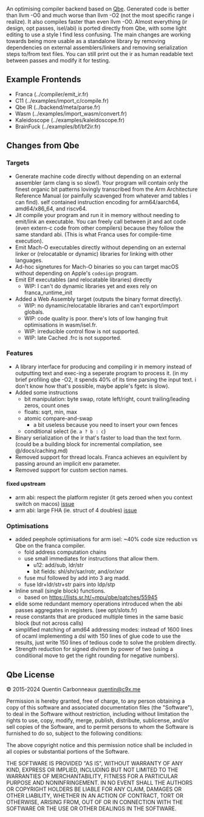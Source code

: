 An optimising compiler backend based on [Qbe](https://c9x.me/compile/).
Generated code is better than llvm -O0 and much worse than llvm -O2 (not the most specific range i realize).
It also compiles faster than even llvm -O0.
Almost everything (ir design, opt passes, isel/abi) is ported directly from Qbe, with some light editing to use a style I find less confusing.
The main changes are working towards being more usable as a standalone library
by removing dependencies on external assemblers/linkers and removing serialization steps to/from text files.
You can still print out the ir as human readable text between passes and modify it for testing.

## Example Frontends

- Franca (../compiler/emit_ir.fr)
- C11    (../examples/import_c/compile.fr)
- Qbe IR (../backend/meta/parse.fr)
- Wasm   (../examples/import_wasm/convert.fr)
- Kaleidoscope (../examples/kaleidoscope.fr)
- BrainFuck    (../examples/bf/bf2ir.fr)

## Changes from Qbe

### Targets

- Generate machine code directly without depending on an external assembler (arm clang is so slow!).
  Your program will contain only the finest organic bit patterns lovingly transcribed from the Arm Architecture Reference Manual
  (or painfully scavenged from whatever amd tables i can find).
  self contained instruction encoding for arm64/aarch64, amd64/x86_64, and riscv64. 
- Jit compile your program and run it in memory without needing to emit/link an executable.
  You can freely call between jit and aot code (even extern-c code from other compilers) because they follow the same standard abi.
  (This is what Franca uses for compile-time execution).
- Emit Mach-O executables directly without depending on an external linker or (relocatable or dynamic) libraries for linking with other languages.
- Ad-hoc signetures for Mach-O binaries so you can target macOS without depending on Apple's `codesign` program.
- Emit Elf executables (and relocatable libraries) directly
  - WIP: I can't do dynamic libraries yet and exes rely on franca_runtime_init
- Added a Web Assembly target (outputs the binary format directly).
  - WIP: no dynamic/relocatable libraries and can't export/import globals.  
  - WIP: code quality is poor. there's lots of low hanging fruit optimisations in wasm/isel.fr.  
  - WIP: irreducible control flow is not supported. 
  - WIP: late Cached .frc is not supported. 

### Features

- A library interface for producing and compiling ir in memory instead of outputting text and exec-ing a seperate program to process it.
  (in my brief profiling qbe -O2, it spends 40% of its time parsing the input text. i don't know how that's possible, maybe apple's fgetc is slow).
- Added some instructions
  - bit manipulation: byte swap, rotate left/right, count trailing/leading zeros, count ones
  - floats: sqrt, min, max
  - atomic compare-and-swap 
    - a bit useless because you need to insert your own fences
  - conditional select (ie. `a ? b : c`)
- Binary serialization of the ir that's faster to load than the text form. 
  (could be a building block for incremental compilation, see @/docs/caching.md)
- Removed support for thread locals. Franca achieves an equivilent by passing around an implicit env parameter.
- Removed support for custom section names.

#### fixed upstream

- arm abi: respect the platform register (it gets zeroed when you context switch on macos) [issue](https://lists.sr.ht/~mpu/qbe/%3CCAHT_M7NPc_vufQ7hj+JwdB2cVrZKOmKmRk2z8ETLJ4T9=25YRw@mail.gmail.com%3E)
- arm abi: large FHA (ie. struct of 4 doubles) [issue](https://lists.sr.ht/~mpu/qbe/%3CCAHT_M7Pp-6_vSjOd-WkRt4ACJWLrKq=YpgUrnzW0Vy=T-7AFYg@mail.gmail.com%3E)

### Optimisations

- added peephole optimisations for arm isel: ~40% code size reduction vs Qbe on the franca compiler.
  - fold address computation chains
  - use small immediates for instructions that allow them. 
    - u12: add/sub, ldr/str
    - bit fields: shl/shr/sar/rotr, and/or/xor
  - fuse mul followed by add into 3 arg madd.
  - fuse ldr+ldr/str+str pairs into ldp/stp
- Inline small (single block) functions.
  - based on <https://lists.sr.ht/~mpu/qbe/patches/55945>
- elide some redundant memory operations introduced when the abi passes aggregates in registers. (see opt/slots.fr)
- reuse constants that are produced multiple times in the same basic block (but not across calls) 
- simplified matching of amd64 addressing modes: instead of 1600 lines of ocaml implementing a dsl
  with 150 lines of glue code to use the results, just write 150 lines of tedious code to solve the problem directly.
- Strength reduction for signed div/rem by power of two (using a conditional move to get the right rounding for negative numbers). 

## Qbe License

© 2015-2024 Quentin Carbonneaux <quentin@c9x.me>

Permission is hereby granted, free of charge, to any person obtaining a
copy of this software and associated documentation files (the "Software"),
to deal in the Software without restriction, including without limitation
the rights to use, copy, modify, merge, publish, distribute, sublicense,
and/or sell copies of the Software, and to permit persons to whom the
Software is furnished to do so, subject to the following conditions:

The above copyright notice and this permission notice shall be included in
all copies or substantial portions of the Software.

THE SOFTWARE IS PROVIDED "AS IS", WITHOUT WARRANTY OF ANY KIND, EXPRESS OR
IMPLIED, INCLUDING BUT NOT LIMITED TO THE WARRANTIES OF MERCHANTABILITY,
FITNESS FOR A PARTICULAR PURPOSE AND NONINFRINGEMENT. IN NO EVENT SHALL
THE AUTHORS OR COPYRIGHT HOLDERS BE LIABLE FOR ANY CLAIM, DAMAGES OR OTHER
LIABILITY, WHETHER IN AN ACTION OF CONTRACT, TORT OR OTHERWISE, ARISING
FROM, OUT OF OR IN CONNECTION WITH THE SOFTWARE OR THE USE OR OTHER
DEALINGS IN THE SOFTWARE.
